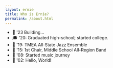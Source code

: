```yaml
---
layout: ernie
title: Who is Ernie?
permalink: /about.html
---
```


- 🔧 '23 Building...
- 🎓 '20: Graduated high-school; started college.
- 🎵 '19: TMEA All-State Jazz Ensemble
- 🎷 '15: 1st Chair, Middle School All-Region Band
- 🎹 '08: Started music journey
- 👶 '02: Hello, World!